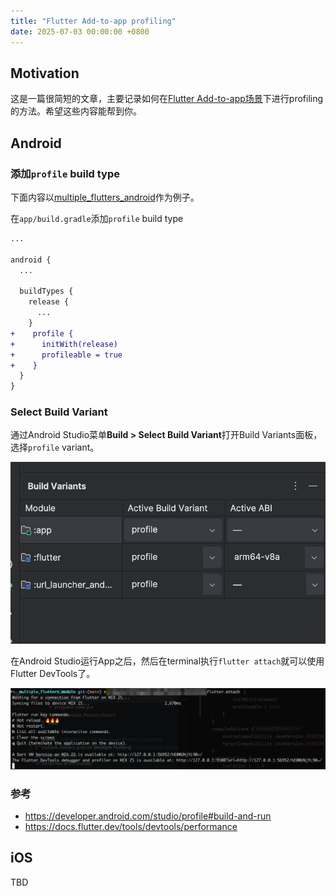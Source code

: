 ```yaml
---
title: "Flutter Add-to-app profiling"
date: 2025-07-03 00:00:00 +0800
---
```


## Motivation

这是一篇很简短的文章，主要记录如何在[Flutter Add-to-app场景](https://docs.flutter.dev/add-to-app)下进行profiling的方法。希望这些内容能帮到你。

## Android

### 添加`profile` build type

下面内容以[multiple_flutters_android](https://github.com/flutter/samples/tree/main/add_to_app/multiple_flutters/multiple_flutters_android)作为例子。

在`app/build.gradle`添加`profile` build type
```diff
...

android {
  ...

  buildTypes {
    release {
      ...
    }
+    profile {
+      initWith(release)
+      profileable = true
+    }
  }
}

```

### Select Build Variant

通过Android Studio菜单**Build > Select Build Variant**打开Build Variants面板，选择`profile` variant。

![](../assets/images/2025-07-03-flutter_add-to-app-profiling-guide/select-variants.png)

在Android Studio运行App之后，然后在terminal执行`flutter attach`就可以使用Flutter DevTools了。

![](../assets/images/2025-07-03-flutter_add-to-app-profiling-guide/show-attach-log.png)

### 参考
- https://developer.android.com/studio/profile#build-and-run
- https://docs.flutter.dev/tools/devtools/performance

## iOS
TBD